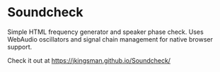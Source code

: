 # Soundcheck
Simple HTML frequency generator and speaker phase check. Uses WebAudio oscillators and signal chain management for native browser support.

Check it out at https://jkingsman.github.io/Soundcheck/

